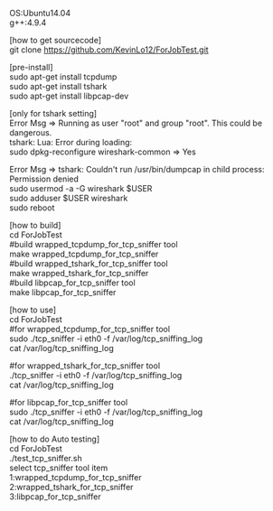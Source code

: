 OS:Ubuntu14.04  
g++:4.9.4

[how to get sourcecode]  
git clone https://github.com/KevinLo12/ForJobTest.git

[pre-install]  
sudo apt-get install tcpdump  
sudo apt-get install tshark  
sudo apt-get install libpcap-dev  

[only for tshark setting]  
Error Msg => Running as user "root" and group "root". This could be dangerous.  
tshark: Lua: Error during loading:  
sudo dpkg-reconfigure wireshark-common => Yes  

Error Msg => tshark: Couldn't run /usr/bin/dumpcap in child process: Permission denied  
sudo usermod -a -G wireshark $USER  
sudo adduser $USER wireshark  
sudo reboot  

[how to build]  
cd ForJobTest  
#build wrapped_tcpdump_for_tcp_sniffer tool  
make wrapped_tcpdump_for_tcp_sniffer  
#build wrapped_tshark_for_tcp_sniffer tool  
make wrapped_tshark_for_tcp_sniffer  
#build libpcap_for_tcp_sniffer tool  
make libpcap_for_tcp_sniffer  

[how to use]  
cd ForJobTest  
#for wrapped_tcpdump_for_tcp_sniffer tool  
sudo ./tcp_sniffer -i eth0 -f /var/log/tcp_sniffing_log  
cat /var/log/tcp_sniffing_log  

#for wrapped_tshark_for_tcp_sniffer tool  
./tcp_sniffer -i eth0 -f /var/log/tcp_sniffing_log  
cat /var/log/tcp_sniffing_log  

#for libpcap_for_tcp_sniffer tool  
sudo ./tcp_sniffer -i eth0 -f /var/log/tcp_sniffing_log  
cat /var/log/tcp_sniffing_log  

[how to do Auto testing]  
cd ForJobTest  
./test_tcp_sniffer.sh  
select tcp_sniffer tool item  
1:wrapped_tcpdump_for_tcp_sniffer  
2:wrapped_tshark_for_tcp_sniffer  
3:libpcap_for_tcp_sniffer  
